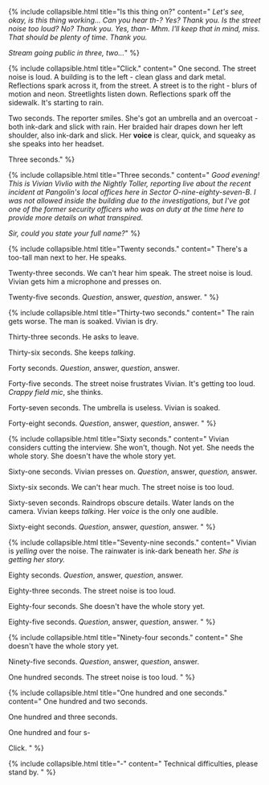 {% include collapsible.html title="Is this thing on?" content="
*Let's see, okay, is this thing working... Can you hear th-? Yes? Thank you. Is the street noise too loud? No? Thank you. Yes, than- Mhm. I'll keep that in mind, miss. That should be plenty of time. Thank you.*

*Stream going public in three, two...*" %}

{% include collapsible.html title="Click." content="
One second. The street noise is loud. A building is to the left - clean glass and dark metal. Reflections spark across it, from the street. A street is to the right - blurs of motion and neon. Streetlights listen down. Reflections spark off the sidewalk. It's starting to rain.

Two seconds. The reporter smiles. She's got an umbrella and an overcoat - both ink-dark and slick with rain. Her braided hair drapes down her left shoulder, also ink-dark and slick. Her **voice** is clear, quick, and squeaky as she speaks into her headset.

Three seconds." %}

{% include collapsible.html title="Three seconds." content="
*Good evening! This is Vivian Vivlio with the Nightly Toller, reporting live about the recent incident at Pangolin's local offices here in Sector O-nine-eighty-seven-B. I was not allowed inside the building due to the investigations, but I've got one of the former security officers who was on duty at the time here to provide more details on what transpired.*

*Sir, could you state your full name?*" %}

{% include collapsible.html title="Twenty seconds." content="
There's a too-tall man next to her. He speaks.

Twenty-three seconds. We can't hear him speak. The street noise is loud. Vivian gets him a microphone and presses on.

Twenty-five seconds. *Question*, answer, *question*, answer.
" %}

{% include collapsible.html title="Thirty-two seconds." content="
The rain gets worse. The man is soaked. Vivian is dry.

Thirty-three seconds. He asks to leave.

Thirty-six seconds. She keeps *talking*.

Forty seconds. *Question*, answer, *question*, answer.

Forty-five seconds. The street noise frustrates Vivian. It's getting too loud. *Crappy field mic*, she thinks.

Forty-seven seconds. The umbrella is useless. Vivian is soaked.

Forty-eight seconds. *Question*, answer, *question*, answer.
" %}

{% include collapsible.html title="Sixty seconds." content="
Vivian considers cutting the interview. She won't, though. Not yet. She needs the whole story. She doesn't have the whole story yet.

Sixty-one seconds. Vivian presses on. *Question*, answer, *question,* answer.

Sixty-six seconds. We can't hear much. The street noise is too loud.

Sixty-seven seconds. Raindrops obscure details. Water lands on the camera. Vivian keeps *talking*. Her *voice* is the only one audible.

Sixty-eight seconds. *Question*, answer, *question*, answer.
" %}

{% include collapsible.html title="Seventy-nine seconds." content="
Vivian is *yelling* over the noise. The rainwater is ink-dark beneath her. *She is getting her story.*

Eighty seconds. *Question*, answer, *question*, answer.

Eighty-three seconds. The street noise is too loud.

Eighty-four seconds. She doesn't have the whole story yet.

Eighty-five seconds. *Question*, answer, *question*, answer.
" %}

{% include collapsible.html title="Ninety-four seconds." content="
She doesn't have the whole story yet.

Ninety-five seconds. *Question*, answer, *question*, answer.

One hundred seconds. The street noise is too loud.
" %}

{% include collapsible.html title="One hundred and one seconds." content="
One hundred and two seconds.

One hundred and three seconds.

One hundred and four s-


Click.
" %}

{% include collapsible.html title="-" content="
Technical difficulties, please stand by.
" %}